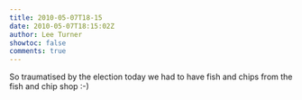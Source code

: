 ```yaml
---
title: 2010-05-07T18-15
date: 2010-05-07T18:15:02Z
author: Lee Turner
showtoc: false
comments: true
---
```


So traumatised by the election today we had to have fish and chips from the fish and chip shop :-)

